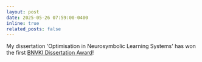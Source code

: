 ```yaml
---
layout: post
date: 2025-05-26 07:59:00-0400
inline: true
related_posts: false
---
```


My dissertation 'Optimisation in Neurosymbolic Learning Systems' has won the first [BNVKI Dissertation Award](https://ii.tudelft.nl/bnvki/bnvki-2025-phd-dissertation-award-results/)! 